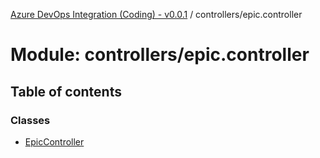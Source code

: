[Azure DevOps Integration (Coding) - v0.0.1](../README.md) / controllers/epic.controller

# Module: controllers/epic.controller

## Table of contents

### Classes

- [EpicController](../classes/controllers_epic_controller.EpicController.md)

